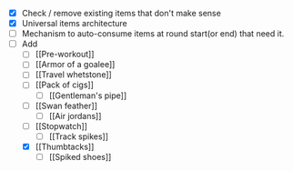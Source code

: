 - [x] Check / remove existing items that don't make sense
- [x] Universal items architecture
- [ ] Mechanism to auto-consume items at round start(or end) that need it.
- [ ] Add
	- [ ] [[Pre-workout]]
	- [ ] [[Armor of a goalee]]
	- [ ] [[Travel whetstone]]
	- [ ] [[Pack of cigs]]
		- [ ] [[Gentleman's pipe]]
	- [ ] [[Swan feather]]
		- [ ] [[Air jordans]]
	- [ ] [[Stopwatch]]
		- [ ] [[Track spikes]]
	- [x] [[Thumbtacks]]
		- [ ] [[Spiked shoes]]